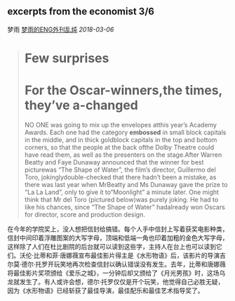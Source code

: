 ## excerpts from the economist 3/6

梦雨 [梦雨的ENG外刊乱炖](javascript:void(0);) *2018-03-06*

> # Few surprises
>
> # **For the Oscar-winners,the times, they’ve a-changed**
>
> NO ONE was going to mix up the envelopes atthis year’s Academy Awards. Each one had the category **embossed** in small block capitals in the middle, and in thick goldblock capitals in the top and bottom corners, so that the people at the back ofthe Dolby Theatre could have read them, as well as the presenters on the stage.After Warren Beatty and Faye Dunaway announced that the winner for best picturewas “The Shape of Water”, the film’s director, Guillermo del Toro, jokinglydouble-checked that there hadn’t been a mistake, as there was last year when MrBeatty and Ms Dunaway gave the prize to “La La Land”, only to give it to“Moonlight” a minute later. One might think that Mr del Toro (pictured below)was purely joking. He had to like his chances, since “The Shape of Water” hadalready won Oscars for director, score and production design.

在今年的学院奖上，没人想把信封给搞错。每个人手中信封上写着获奖电影种类，信封中间印着浮雕图案的大写字母，顶端和低端一角也印着加粗的金色大写字母，这样除了人们在杜比剧院的后台就可以读到这些字，主持人在台上也可以读到它们。沃伦·比蒂和菲·唐娜薇宣布最佳影片得主是《水形物语》后，该影片的导演吉尔莫·德尔·托罗开玩笑地再次检查信封以确认错误没有发生。去年，比蒂和唐娜薇将最佳影片奖项颁给《爱乐之城》，一分钟后却又颁给了《月光男孩》时，这场乌龙就发生了。有人或许会想，德尔·托罗仅仅是开个玩笑，他觉得自己必胜无疑，因为《水形物语》已经斩获了最佳导演，最佳配乐和最佳艺术指导奖了。









